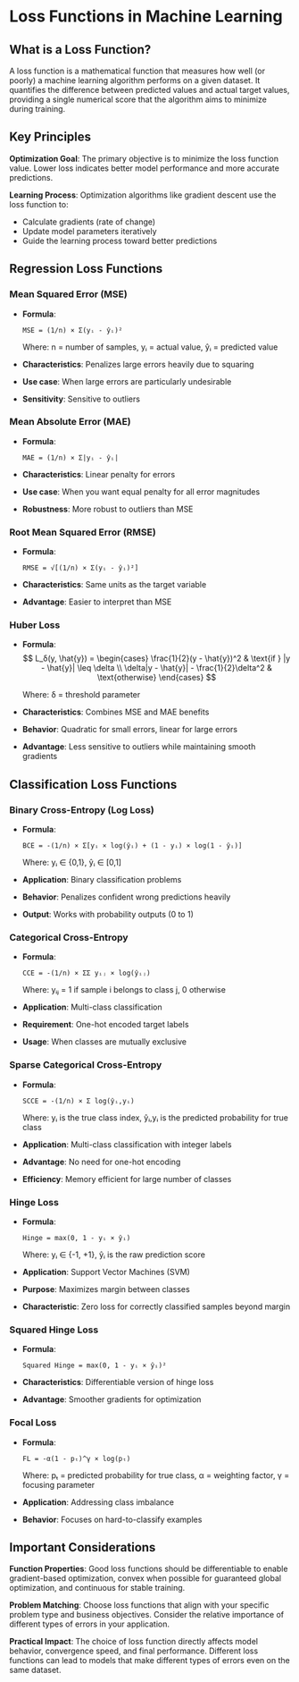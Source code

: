 # Loss Functions in Machine Learning

## What is a Loss Function?

A loss function is a mathematical function that measures how well (or poorly) a machine learning algorithm performs on a given dataset. It quantifies the difference between predicted values and actual target values, providing a single numerical score that the algorithm aims to minimize during training.

## Key Principles

**Optimization Goal**: The primary objective is to minimize the loss function value. Lower loss indicates better model performance and more accurate predictions.

**Learning Process**: Optimization algorithms like gradient descent use the loss function to:

- Calculate gradients (rate of change)
- Update model parameters iteratively
- Guide the learning process toward better predictions

## Regression Loss Functions

### Mean Squared Error (MSE)

- **Formula**:
    
    ```
    MSE = (1/n) × Σ(yᵢ - ŷᵢ)²
    ```
    
    Where: n = number of samples, yᵢ = actual value, ŷᵢ = predicted value
- **Characteristics**: Penalizes large errors heavily due to squaring
- **Use case**: When large errors are particularly undesirable
- **Sensitivity**: Sensitive to outliers

### Mean Absolute Error (MAE)

- **Formula**:
    
    ```
    MAE = (1/n) × Σ|yᵢ - ŷᵢ|
    ```
    
- **Characteristics**: Linear penalty for errors
- **Use case**: When you want equal penalty for all error magnitudes
- **Robustness**: More robust to outliers than MSE

### Root Mean Squared Error (RMSE)

- **Formula**:
    
    ```
    RMSE = √[(1/n) × Σ(yᵢ - ŷᵢ)²]
    ```
    
- **Characteristics**: Same units as the target variable
- **Advantage**: Easier to interpret than MSE

### Huber Loss

- **Formula**:
    $$
L_δ(y, \hat{y}) = \begin{cases} 
\frac{1}{2}(y - \hat{y})^2 & \text{if } |y - \hat{y}| \leq \delta \\
\delta|y - \hat{y}| - \frac{1}{2}\delta^2 & \text{otherwise}
\end{cases}
$$

    
    Where: δ = threshold parameter
- **Characteristics**: Combines MSE and MAE benefits
- **Behavior**: Quadratic for small errors, linear for large errors
- **Advantage**: Less sensitive to outliers while maintaining smooth gradients

## Classification Loss Functions

### Binary Cross-Entropy (Log Loss)

- **Formula**:
    
    ```
    BCE = -(1/n) × Σ[yᵢ × log(ŷᵢ) + (1 - yᵢ) × log(1 - ŷᵢ)]
    ```
    
    Where: yᵢ ∈ {0,1}, ŷᵢ ∈ [0,1]
- **Application**: Binary classification problems
- **Behavior**: Penalizes confident wrong predictions heavily
- **Output**: Works with probability outputs (0 to 1)

### Categorical Cross-Entropy

- **Formula**:
    
    ```
    CCE = -(1/n) × ΣΣ yᵢⱼ × log(ŷᵢⱼ)
    ```
    
    Where: yᵢⱼ = 1 if sample i belongs to class j, 0 otherwise
- **Application**: Multi-class classification
- **Requirement**: One-hot encoded target labels
- **Usage**: When classes are mutually exclusive

### Sparse Categorical Cross-Entropy

- **Formula**:
    
    ```
    SCCE = -(1/n) × Σ log(ŷᵢ,yᵢ)
    ```
    
    Where: yᵢ is the true class index, ŷᵢ,yᵢ is the predicted probability for true class
- **Application**: Multi-class classification with integer labels
- **Advantage**: No need for one-hot encoding
- **Efficiency**: Memory efficient for large number of classes

### Hinge Loss

- **Formula**:
    
    ```
    Hinge = max(0, 1 - yᵢ × ŷᵢ)
    ```
    
    Where: yᵢ ∈ {-1, +1}, ŷᵢ is the raw prediction score
- **Application**: Support Vector Machines (SVM)
- **Purpose**: Maximizes margin between classes
- **Characteristic**: Zero loss for correctly classified samples beyond margin

### Squared Hinge Loss

- **Formula**:
    
    ```
    Squared Hinge = max(0, 1 - yᵢ × ŷᵢ)²
    ```
    
- **Characteristics**: Differentiable version of hinge loss
- **Advantage**: Smoother gradients for optimization

### Focal Loss

- **Formula**:
    
    ```
    FL = -α(1 - pₜ)^γ × log(pₜ)
    ```
    
    Where: pₜ = predicted probability for true class, α = weighting factor, γ = focusing parameter
- **Application**: Addressing class imbalance
- **Behavior**: Focuses on hard-to-classify examples

## Important Considerations

**Function Properties**: Good loss functions should be differentiable to enable gradient-based optimization, convex when possible for guaranteed global optimization, and continuous for stable training.

**Problem Matching**: Choose loss functions that align with your specific problem type and business objectives. Consider the relative importance of different types of errors in your application.

**Practical Impact**: The choice of loss function directly affects model behavior, convergence speed, and final performance. Different loss functions can lead to models that make different types of errors even on the same dataset.